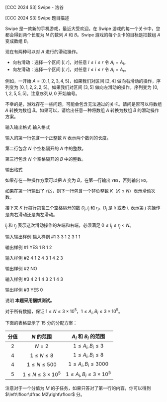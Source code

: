 



[CCC 2024 S3] Swipe - 洛谷














[CCC 2024 S3] Swipe
题目描述

Swipe 是一款新的手机游戏，最近大受欢迎。在 Swipe 游戏的每一个关卡中，您都会得到两个长度为 $N$ 的数列 $A$ 和 $B$。Swipe 游戏的每个关卡的目标是把数组 $A$ 变成数组 $B$。

现在有两种可以对 $A$ 进行的滑动操作。

- 向右滑动：选择一个区间 $[l, r]$，对任意 $l \leq i \leq r$ 令 $A_i = A_l$。
- 向左滑动：选择一个区间 $[l, r]$，对任意 $l \leq i \leq r$ 令 $A_i = A_r$。

例如，一开始 $A = [0, 1, 2, 3, 4, 5]$，如果我们对区间 $[2, 4]$ 做向右滑动的操作，序列变为 $[0, 1, 2, 2, 2, 5]$。如果我们对区间 $[3, 5]$ 做向左滑动的操作，序列变为 $[0, 1, 2, 5, 5, 5]$。注意序列从 $0$ 开始编号。

不幸的是，游戏存在一些问题，可能会包含无法通过的关卡。请问是否可以将数组 $A$ 转换为数组 $B$。如果可以，请给出任意一种将数组 $A$ 转换为数组 $B$ 的滑动操作方案。

输入输出格式
输入格式


输入的第一行包含一个正整数 $N$ 表示两个数列的长度。

第二行包含 $N$ 个空格隔开的 $A$ 中的整数。

第三行包含 $N$ 个空格隔开的 $B$ 中的整数。

输出格式

如果存在一种操作方案可以把 $A$ 变为 $B$，在第一行输出 `YES`，否则输出 `NO`。

如果在第一行输出了 `YES`，则下一行包含一个非负整数 $K$（$K \leq N$）表示滑动次数。

接下来 $K$ 行每行包含三个空格隔开的数 $D_j,l_j$ 和 $r_j$。$D_j$ 是 `R` 或者 `L` 表示第 $j$ 次操作是向右滑动还是向左滑动。

$l_j$ 和 $r_j$ 表示这次滑动操作的左端和右端，必须满足 $0 \leq l_j \leq r_j < N$。

输入输出样例
输入样例 #1
3
3 1 2
3 1 1

输出样例 #1
YES
1
R 1 2

输入样例 #2
4
1 2 4 3
1 4 2 3

输出样例 #2
NO

输入样例 #3
4
2 1 4 3
2 1 4 3

输出样例 #3
YES
0

说明
**本题采用捆绑测试。**

对于所有数据，保证 $1 \leq N \leq 3 \times 10^5$，$1 \leq A_i, B_i \leq 3 \times 10^5$。

下面的表格显示了 $15$ 分的分配方案：

| 分值 | $N$ 的范围 | $A_i$ 和 $B_i$ 的范围 |
| :-: | :-: | :-: |
| $2$ | $N = 2$ | $1 \leq A_i, B_i \leq 3$ |
| $4$ | $1 \leq N \leq 8$ | $1 \leq A_i, B_i \leq 8$ |
| $4$ | $1 \leq N \leq 500$ | $1 \leq A_i, B_i \leq 3000$ |
| $5$ | $1 \leq N \leq 3 \times 10^5$ | $1 \leq A_i, B_i \leq 3 \times 10^5$ |

注意对于一个分值为 $M$ 的子任务，如果只答对了第一行的内容，你可以得到 $\left\lfloor\dfrac M2\right\rfloor$ 分。






